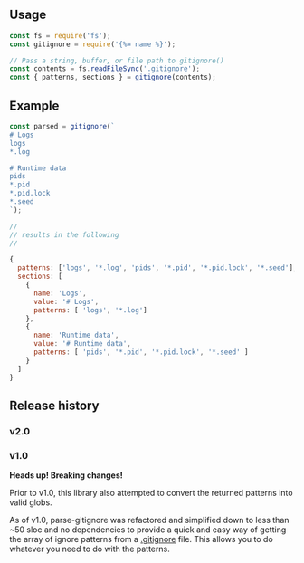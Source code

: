 ## Usage


```js
const fs = require('fs');
const gitignore = require('{%= name %}');

// Pass a string, buffer, or file path to gitignore()
const contents = fs.readFileSync('.gitignore');
const { patterns, sections } = gitignore(contents);
```

## Example

```js
const parsed = gitignore(`
# Logs
logs
*.log

# Runtime data
pids
*.pid
*.pid.lock
*.seed
`);

//
// results in the following
//

{
  patterns: ['logs', '*.log', 'pids', '*.pid', '*.pid.lock', '*.seed'],
  sections: [
    {
      name: 'Logs',
      value: '# Logs',
      patterns: [ 'logs', '*.log']
    },
    {
      name: 'Runtime data',
      value: '# Runtime data',
      patterns: [ 'pids', '*.pid', '*.pid.lock', '*.seed' ]
    }
  ]
}
```

## Release history

### v2.0




### v1.0

**Heads up! Breaking changes!**

Prior to v1.0, this library also attempted to convert the returned patterns into valid globs.

As of v1.0, parse-gitignore was refactored and simplified down to less than ~50 sloc and no dependencies to provide a quick and easy way of getting the array of ignore patterns from a [.gitignore]() file. This allows you to do whatever you need to do with the patterns.
